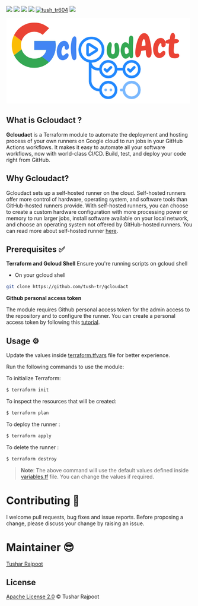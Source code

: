 <img src="https://img.shields.io/github/issues/tush-tr/gcloudact"> <img src="https://img.shields.io/github/forks/tush-tr/gcloudact"> <img src="https://img.shields.io/github/license/tush-tr/gcloudact"> <img src="https://img.shields.io/github/stars/tush-tr/gcloudact"> <a href="https://twitter.com/tush_tr604" target="blank"><img src="https://img.shields.io/twitter/follow/tush_tr604?logo=twitter&style=flat" alt="tush_tr604" /></a> <img src="https://img.shields.io/github/languages/count/tush-tr/gcloudact">

<img src="assets/C.png">

## What is Gcloudact ?
**Gcloudact** is a Terraform module to automate the deployment and hosting process of your own runners on Google cloud to run jobs in your GitHub Actions workflows. It makes it easy to automate all your software workflows, now with world-class CI/CD. Build, test, and deploy your code right from GitHub.

## Why Gcloudact?
Gcloudact sets up a self-hosted runner on the cloud. Self-hosted runners offer more control of hardware, operating system, and software tools than GitHub-hosted runners provide. With self-hosted runners, you can choose to create a custom hardware configuration with more processing power or memory to run larger jobs, install software available on your local network, and choose an operating system not offered by GitHub-hosted runners. You can read more about self-hosted runner <a href="https://docs.github.com/en/actions/hosting-your-own-runners/about-self-hosted-runners">here</a>.


## Prerequisites ✅

**Terraform and Gcloud Shell** 
Ensure you're running scripts on gcloud shell

- On your gcloud shell

```bash
git clone https://github.com/tush-tr/gcloudact
```

**Github personal access token**

The module requires Github personal access token for the admin access to the repository and to configure the runner. You can create a personal access token by following this [tutorial](https://help.github.com/en/github/authenticating-to-github/creating-a-personal-access-token-for-the-command-line).

## Usage ⚙️

Update the values inside [terraform.tfvars](./terraform.tfvars) file for better experience.

Run the following commands to use the module:

To initialize Terraform:
```bash
$ terraform init
```
To inspect the resources that will be created:

```bash
$ terraform plan
```
To deploy the runner  :
```bash
$ terraform apply
```


To delete the runner :
```bash
$ terraform destroy
```

> **Note**: The above command will use the default values defined inside [variables.tf](./variables.tf) file. You can change the values if required.

# Contributing 🍻

I welcome pull requests, bug fixes and issue reports. Before proposing a change, please discuss your change by raising an issue.

# Maintainer 😎

[Tushar Rajpoot](https://twitter.com/tush_tr604)


## License

[Apache License 2.0](LICENSE) © Tushar Rajpoot
